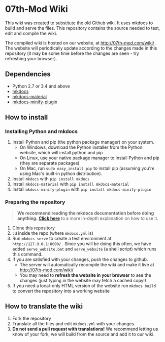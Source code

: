 # 07th-Mod Wiki

This wiki was created to substitute the old Github wiki. It uses mkdocs to build and serve the files.
This repository contains the source needed to test, edit and compile the wiki.

The compiled wiki is hosted on our website, at http://07th-mod.com/wiki/ . The website will periodically
update according to the changes made in this repository (it may be some time before the changes are seen - try refreshing your browser).

## Dependencies
* Python 2.7 or 3.4 and above
* [mkdocs](https://www.mkdocs.org/)
* [mkdocs-material](https://github.com/squidfunk/mkdocs-material)
* [mkdocs-minify-plugin](https://github.com/byrnereese/mkdocs-minify-plugin)

## How to install

### Installing Python and mkdocs

1. Install Python and pip (the python package manager) on your system.
    - On Windows, download the Python installer from the Python website, which will install python and pip
    - On Linux, use your native package manager to install Python and pip (they are separate packages)
    - On Mac, run `sudo easy_install pip` to install pip (assuming you're using Mac's built-in python distribution).
2. Install `mkdocs` with `pip install mkdocs`
3. Install `mkdocs-material` with `pip install mkdocs-material`
4. Install `mkdocs-minify-plugin` with `pip install mkdocs-minify-plugin`

### Preparing the repository

> **We recommend reading the mkdocs documentation before doing anything.** [**Click 
here**](https://www.mkdocs.org/) to a more 
in-depth 
explanation on how to use it.

1. Clone this repository
2. ``cd`` inside the repo (where `mkdocs.yml` is)
3. Run ``mkdocs serve`` to create a test environment at ``http://127.0.0.1:8000/`` . Since you will be doing this often, we have added `serve_website.bat` and `serve_website` (a shell script) which runs this command.
4. If you are satisfied with your changes, push the changes to github.
    - The server will automatically recompile the wiki and make it live at http://07th-mod.com/wiki/
    - You may need to **refresh the website in your browser** to see the changes (just typing in the website may fetch a cached copy!)
5. If you need a local-only HTML version of the website run ``mkdocs build`` to convert the repository into a working website

## How to translate the wiki

1. Fork the repository
2. Translate all the files and edit ``mkdocs.yml`` with your changes.
3. **Do not send a pull request with translations!** We recommend letting us know of your fork, we will 
build from the source and add it to our wiki.
